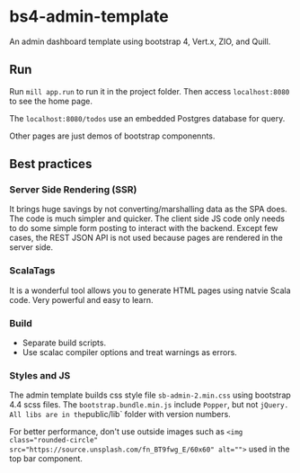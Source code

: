 # bs4-admin-template

An admin dashboard template using bootstrap 4, Vert.x, ZIO, and Quill.

## Run

Run `mill app.run` to run it in the project folder. Then access `localhost:8080` to see the home page.

The `localhost:8080/todos` use an embedded Postgres database for query.

Other pages are just demos of bootstrap componennts.

## Best practices

### Server Side Rendering (SSR)

It brings huge savings by not converting/marshalling data as the SPA does. The code is much simpler and quicker. The client side JS code only needs to do some simple form posting to interact with the backend. Except few cases, the REST JSON API is not used because pages are rendered in the server side.

### ScalaTags

It is a wonderful tool allows you to generate HTML pages using natvie Scala code. Very powerful and easy to learn.

### Build

- Separate build scripts.
- Use scalac compiler options and treat warnings as errors.

### Styles and JS

The admin template builds css style file `sb-admin-2.min.css` using bootstrap 4.4 scss files. The `bootstrap.bundle.min.js` include `Popper`, but not `jQuery. All libs are in the`public/lib` folder with version numbers.

For better performance, don't use outside images such as `<img class="rounded-circle" src="https://source.unsplash.com/fn_BT9fwg_E/60x60" alt="">` used in the top bar component.
